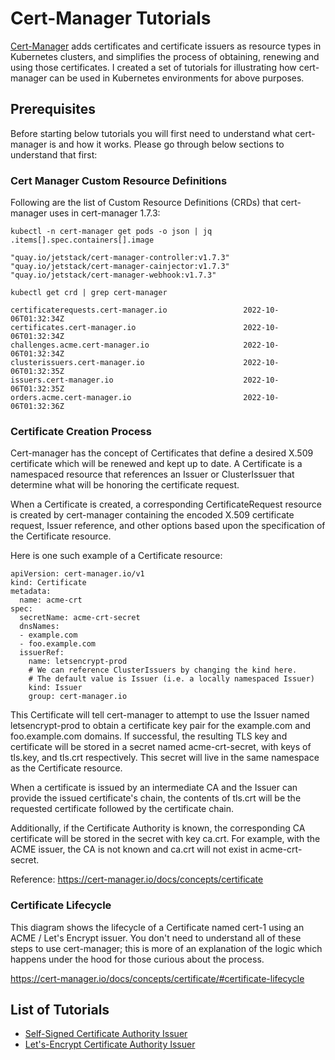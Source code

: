 # Cert-Manager Tutorials

[Cert-Manager](https://cert-manager.io/docs/) adds certificates and certificate issuers as resource types in Kubernetes clusters, and simplifies the process of obtaining, renewing and using those certificates.
I created a set of tutorials for illustrating how cert-manager can be used in Kubernetes environments for above purposes.

## Prerequisites
Before starting below tutorials you will first need to understand what cert-manager is and how it works. Please go through below sections to understand that first:

### Cert Manager Custom Resource Definitions
Following are the list of Custom Resource Definitions (CRDs) that cert-manager uses in cert-manager 1.7.3:
```
kubectl -n cert-manager get pods -o json | jq .items[].spec.containers[].image

"quay.io/jetstack/cert-manager-controller:v1.7.3"
"quay.io/jetstack/cert-manager-cainjector:v1.7.3"
"quay.io/jetstack/cert-manager-webhook:v1.7.3"
```
```
kubectl get crd | grep cert-manager

certificaterequests.cert-manager.io                 2022-10-06T01:32:34Z
certificates.cert-manager.io                        2022-10-06T01:32:34Z
challenges.acme.cert-manager.io                     2022-10-06T01:32:34Z
clusterissuers.cert-manager.io                      2022-10-06T01:32:35Z
issuers.cert-manager.io                             2022-10-06T01:32:35Z
orders.acme.cert-manager.io                         2022-10-06T01:32:36Z
```

### Certificate Creation Process
Cert-manager has the concept of Certificates that define a desired X.509 certificate which will be renewed and kept up to date. A Certificate is a namespaced resource that references an Issuer or ClusterIssuer that determine what will be honoring the certificate request.

When a Certificate is created, a corresponding CertificateRequest resource is created by cert-manager containing the encoded X.509 certificate request, Issuer reference, and other options based upon the specification of the Certificate resource.

Here is one such example of a Certificate resource:
```
apiVersion: cert-manager.io/v1
kind: Certificate
metadata:
  name: acme-crt
spec:
  secretName: acme-crt-secret
  dnsNames:
  - example.com
  - foo.example.com
  issuerRef:
    name: letsencrypt-prod
    # We can reference ClusterIssuers by changing the kind here.
    # The default value is Issuer (i.e. a locally namespaced Issuer)
    kind: Issuer
    group: cert-manager.io
```

This Certificate will tell cert-manager to attempt to use the Issuer named letsencrypt-prod to obtain a certificate key pair for the example.com and foo.example.com domains. If successful, the resulting TLS key and certificate will be stored in a secret named acme-crt-secret, with keys of tls.key, and tls.crt respectively. This secret will live in the same namespace as the Certificate resource.

When a certificate is issued by an intermediate CA and the Issuer can provide the issued certificate's chain, the contents of tls.crt will be the requested certificate followed by the certificate chain.

Additionally, if the Certificate Authority is known, the corresponding CA certificate will be stored in the secret with key ca.crt. For example, with the ACME issuer, the CA is not known and ca.crt will not exist in acme-crt-secret.

Reference: https://cert-manager.io/docs/concepts/certificate

### Certificate Lifecycle
This diagram shows the lifecycle of a Certificate named cert-1 using an ACME / Let's Encrypt issuer. You don't need to understand all of these steps to use cert-manager; this is more of an explanation of the logic which happens under the hood for those curious about the process.

https://cert-manager.io/docs/concepts/certificate/#certificate-lifecycle

## List of Tutorials
- [Self-Signed Certificate Authority Issuer](/self-signed-ca-issuer)
- [Let's-Encrypt Certificate Authority Issuer](/lets-encrypt-ca-issuer)
